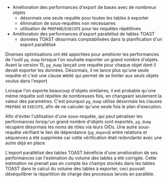 <!--
Les sources pour ce sujet sont :

* https://git.postgresql.org/gitweb/?p=postgresql.git;a=commit;h=989596152
* https://git.postgresql.org/gitweb/?p=postgresql.git;a=commit;h=be85727a3
* https://git.postgresql.org/gitweb/?p=postgresql.git;a=commit;h=d5e8930f5

et
* https://git.postgresql.org/gitweb/?p=postgresql.git;a=commit;h=65aaed22a

-->

<div class="slide-content">

  * Amélioration des performances d'export de bases avec de nombreux objets
    + désormais une seule requête pour toutes les tables à exporter
    + élimination de sous-requêtes non nécessaires
    + utilisation de `PREPARE`/`EXECUTE` pour les requêtes répétitives
  * Amélioration des performances d'export parallélisé de tables TOAST
    + données TOAST désormais comptabilisées dans la planification d'un export
    parallélisé

</div>


<div class="notes">

Diverses optimisations ont été apportées pour améliorer les performances de 
l'outil `pg_dump` lorsque l'on souhaite exporter un grand nombre d'objets. 
Avant la version 15, `pg_dump` lançait une requête pour chaque objet dont il 
devait exporter les données. Désormais, il ne lance plus qu'une seule requête 
et c'est une clause `WHERE` qui permet de se limiter aux seuls objets voulus 
dans l'export.

Lorsque l'on exporte beaucoup d'objets similaires, il est probable qu'une même 
requête soit répétée de nombreuses fois, en changeant seulement la valeur des 
paramètres. C'est pourquoi `pg_dump` utilise désormais les clauses `PREPARE` et 
`EXECUTE`, afin de ne calculer qu'une seule fois le plan d'execution.

Afin d'éviter l'utilisation d'une sous-requête, qui peut pénaliser les 
performances lorsqu'un grand nombre d'objets sont exportés, `pg_dump` récupère 
désormais les noms de rôles via leurs OIDs. Une autre sous-requête vérifiant
le lien de dépendance (`pg_depend`) entre relations et séquences a été supprimée 
car cette vérification était redondante avec une autre déjà en place.

L'export parallélisé des tables TOAST bénéficie d'une amélioration de ses 
performances car l'estimation du volume des tables a été corrigée. Cette 
estimation ne prenait pas en compte les champs stockés dans les tables TOAST 
dans le calcul du volume des tables à exporter, ceci pouvait déséquilibrer la 
répartition de charge des processus lancés en parallèle.


<!-- Note
* une seule requête pour toutes les tables à exporter
  + utilisation de la fonction unnest() => d'où la fin de support < 9.2
* Utilisation de PREPARE/EXECUTE pour les requêtes répétitives de pg_dump.
* élimination des la sous requête SELECT pour username_subquery


Évitez les requêtes par objet dans les chemins critiques en termes de performances dans pg_dump.

Au lieu de lancer une requête secondaire de collecte de données contre
chaque table à exporter, lancer une seule requête, avec une clause WHERE
limitant son application aux seules tables à exporter.
De même pour les index, les contraintes et les déclencheurs.

Avant, on allait chercher les données table par table sur les fichiers.
Désormais `pg_dump` ne lance qu'une requête, en filtrant les tables souhaitées 
dans une clause WHERE

Also drop an entirely unnecessary sub-SELECT to check on the
pg_depend status of a sequence relation: we already have a
LEFT JOIN to fetch the row of interest in the FROM clause.
!-->
</div>
